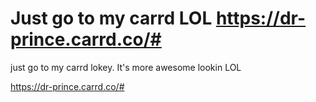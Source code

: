 # Just go to my carrd LOL https://dr-prince.carrd.co/# 

just go to my carrd lokey. It's more awesome lookin LOL

https://dr-prince.carrd.co/# 

